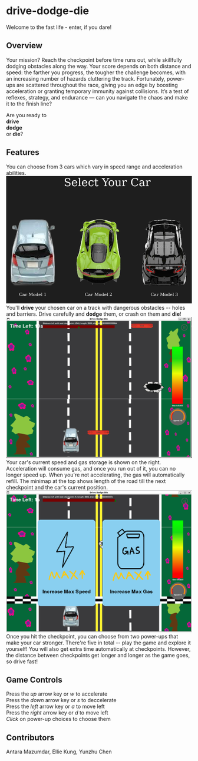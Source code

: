 # drive-dodge-die
Welcome to the fast life - enter, if you dare!

## Overview
Your mission? Reach the checkpoint before time runs out, while skillfully dodging obstacles along the way.
Your score depends on both distance and speed: the farther you progress, the tougher the challenge becomes, with an increasing number of hazards cluttering the track. Fortunately, power-ups are scattered throughout the race, giving you an edge by boosting acceleration or granting temporary immunity against collisions.
It’s a test of reflexes, strategy, and endurance — can you navigate the chaos and make it to the finish line?

Are you ready to  
__drive__  
__dodge__  
or __die__?

## Features
You can choose from 3 cars which vary in speed range and acceleration abilities.
!["car_selection"](images/website/car_selection.png)
You'll __drive__ your chosen car on a track with dangerous obstacles -- holes and barriers.
Drive carefully and __dodge__ them, or crash on them and __die__!
!["game_running"](images/website/game_running.png)
Your car's current speed and gas storage is shown on the right. Acceleration will consume gas, and once you run out of it, you can no longer speed up. When you're not accelerating, the gas will automatically refill.
The minimap at the top shows length of the road till the next checkpoint and the car's current position.
!["power_up"](images/website/power_up.png)
Once you hit the checkpoint, you can choose from two power-ups that make your car stronger. There're five in total -- play the game and explore it yourself!
You will also get extra time automatically at checkpoints. However, the distance between checkpoints get longer and longer as the game goes, so drive fast!

## Game Controls
Press the _up_ arrow key or _w_ to accelerate  
Press the _down_ arrow key or _s_ to deccelerate  
Press the _left_ arrow key or _a_ to move left  
Press the _right_ arrow key or _d_ to move left  
_Click_ on power-up choices to choose them

## Contributors
Antara Mazumdar, Ellie Kung, Yunzhu Chen
